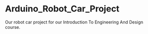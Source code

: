 # Arduino_Robot_Car_Project
Our robot car project for our Introduction To Engineering And Design course. 
